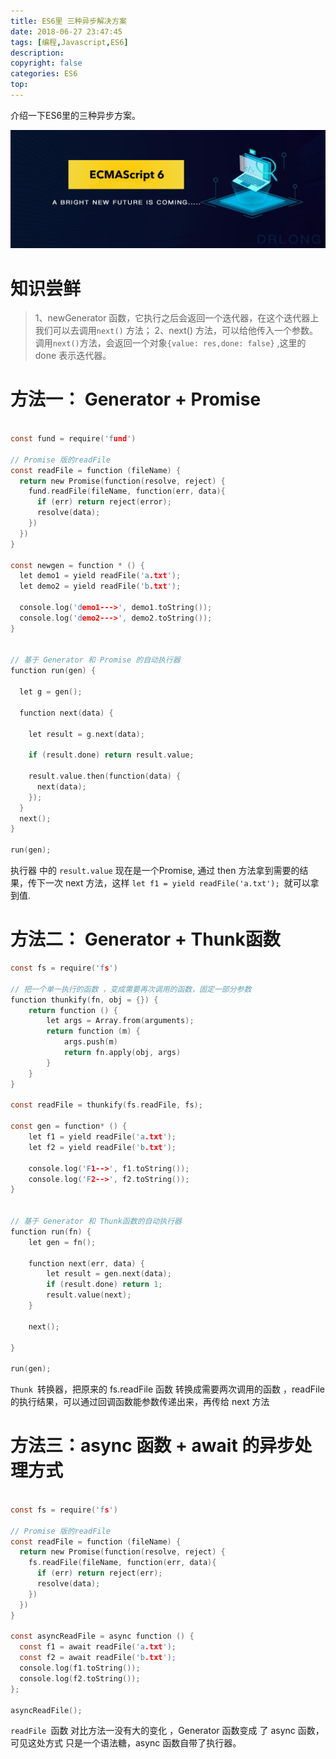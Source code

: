 ```yaml
---
title: ES6里 三种异步解决方案
date: 2018-06-27 23:47:45
tags: [编程,Javascript,ES6]
description: 
copyright: false
categories: ES6
top:
---
```


介绍一下ES6里的三种异步方案。

![ES6攻略](https://raw.githubusercontent.com/Duanruilong/phone_drl/master/image/blog/es6_d.png)

<!-- more -->

# 知识尝鲜

> 1、newGenerator 函数，它执行之后会返回一个迭代器，在这个迭代器上我们可以去调用`next()`  方法；
> 2、next() 方法，可以给他传入一个参数。调用`next()`方法，会返回一个对象`{value: res,done: false}` ,这里的done 表示迭代器。

# 方法一： Generator + Promise 

```h

const fund = require('fund')

// Promise 版的readFile
const readFile = function (fileName) {
  return new Promise(function(resolve, reject) {
    fund.readFile(fileName, function(err, data){
      if (err) return reject(error);
      resolve(data);
    })
  })
}

const newgen = function * () {
  let demo1 = yield readFile('a.txt');
  let demo2 = yield readFile('b.txt');

  console.log('demo1--->', demo1.toString());
  console.log('demo2--->', demo2.toString());
}


// 基于 Generator 和 Promise 的自动执行器
function run(gen) {

  let g = gen();
  
  function next(data) {
    
    let result = g.next(data);

    if (result.done) return result.value;

    result.value.then(function(data) {
      next(data);
    });
  }
  next();
}

run(gen);

```

执行器 中的 `result.value` 现在是一个Promise, 通过 then 方法拿到需要的结果，传下一次 next 方法，这样  ` let f1 = yield readFile('a.txt');  `就可以拿到值.

# 方法二： Generator + Thunk函数

```h
const fs = require('fs')

// 把一个单一执行的函数 ，变成需要再次调用的函数，固定一部分参数
function thunkify(fn, obj = {}) {
    return function () {
        let args = Array.from(arguments);
        return function (m) {
            args.push(m)
            return fn.apply(obj, args)
        }
    }
}

const readFile = thunkify(fs.readFile, fs);

const gen = function* () {
    let f1 = yield readFile('a.txt');
    let f2 = yield readFile('b.txt');

    console.log('F1-->', f1.toString());
    console.log('F2-->', f2.toString());
}


// 基于 Generator 和 Thunk函数的自动执行器
function run(fn) {
    let gen = fn();

    function next(err, data) {
        let result = gen.next(data);
        if (result.done) return 1;
        result.value(next);
    }

    next();

}

run(gen);
```
`Thunk `转换器，把原来的 fs.readFile 函数 转换成需要两次调用的函数 ，readFile 的执行结果，可以通过回调函数能参数传递出来，再传给 next 方法

# 方法三：async 函数 + await 的异步处理方式 

```h

const fs = require('fs')

// Promise 版的readFile
const readFile = function (fileName) {
  return new Promise(function(resolve, reject) {
    fs.readFile(fileName, function(err, data){
      if (err) return reject(err);
      resolve(data);
    })
  })
}

const asyncReadFile = async function () {
  const f1 = await readFile('a.txt');
  const f2 = await readFile('b.txt');
  console.log(f1.toString());
  console.log(f2.toString());
};

asyncReadFile();

```

`readFile `函数 对比方法一没有大的变化 ，Generator 函数变成 了 async 函数，可见这处方式 只是一个语法糖，async 函数自带了执行器。